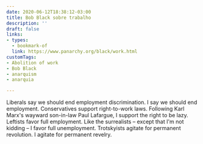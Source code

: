 ```yaml
---
date: 2020-06-12T18:38:12-03:00
title: Bob Black sobre trabalho
description: ''
draft: false
links:
- types:
  - bookmark-of
  link: https://www.panarchy.org/black/work.html
customTags:
- Abolition of work
- Bob Black
- anarquism
- anarquia

---
```

Liberals say we should end employment discrimination. I say we should end employment. Conservatives support right-to-work laws. Following Karl Marx's wayward son-in-law Paul Lafargue, I support the right to be lazy. Leftists favor full employment. Like the surrealists – except that I'm not kidding – I favor full unemployment. Trotskyists agitate for permanent revolution. I agitate for permanent revelry.